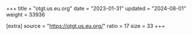 +++
title = "otgt.us.eu.org"
date = "2023-01-31"
updated = "2024-08-01"
weight = 33936

[extra]
source = "https://otgt.us.eu.org/"
ratio = 17
size = 33
+++
